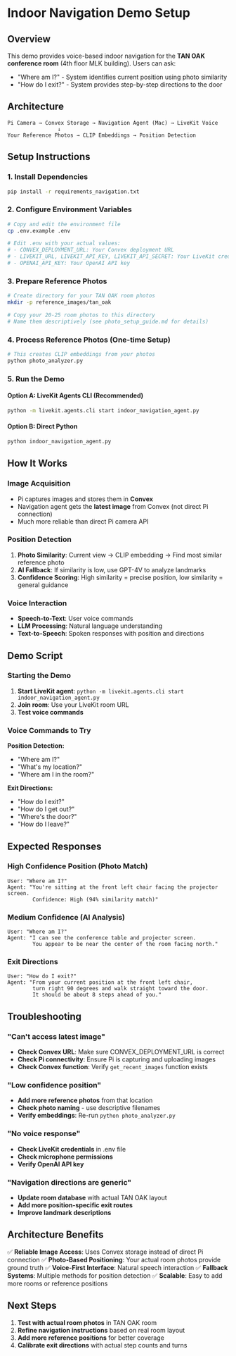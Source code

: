 # Indoor Navigation Demo Setup

## Overview
This demo provides voice-based indoor navigation for the **TAN OAK conference room** (4th floor MLK building). Users can ask:
- "Where am I?" - System identifies current position using photo similarity
- "How do I exit?" - System provides step-by-step directions to the door

## Architecture

```
Pi Camera → Convex Storage → Navigation Agent (Mac) → LiveKit Voice
                ↓
Your Reference Photos → CLIP Embeddings → Position Detection
```

## Setup Instructions

### 1. Install Dependencies
```bash
pip install -r requirements_navigation.txt
```

### 2. Configure Environment Variables
```bash
# Copy and edit the environment file
cp .env.example .env

# Edit .env with your actual values:
# - CONVEX_DEPLOYMENT_URL: Your Convex deployment URL
# - LIVEKIT_URL, LIVEKIT_API_KEY, LIVEKIT_API_SECRET: Your LiveKit credentials  
# - OPENAI_API_KEY: Your OpenAI API key
```

### 3. Prepare Reference Photos
```bash
# Create directory for your TAN OAK room photos
mkdir -p reference_images/tan_oak

# Copy your 20-25 room photos to this directory
# Name them descriptively (see photo_setup_guide.md for details)
```

### 4. Process Reference Photos (One-time Setup)
```bash
# This creates CLIP embeddings from your photos
python photo_analyzer.py
```

### 5. Run the Demo

#### Option A: LiveKit Agents CLI (Recommended)
```bash
python -m livekit.agents.cli start indoor_navigation_agent.py
```

#### Option B: Direct Python
```bash
python indoor_navigation_agent.py
```

## How It Works

### Image Acquisition
- Pi captures images and stores them in **Convex**
- Navigation agent gets the **latest image** from Convex (not direct Pi connection)
- Much more reliable than direct Pi camera API

### Position Detection  
1. **Photo Similarity**: Current view → CLIP embedding → Find most similar reference photo
2. **AI Fallback**: If similarity is low, use GPT-4V to analyze landmarks
3. **Confidence Scoring**: High similarity = precise position, low similarity = general guidance

### Voice Interaction
- **Speech-to-Text**: User voice commands
- **LLM Processing**: Natural language understanding
- **Text-to-Speech**: Spoken responses with position and directions

## Demo Script

### Starting the Demo
1. **Start LiveKit agent**: `python -m livekit.agents.cli start indoor_navigation_agent.py`
2. **Join room**: Use your LiveKit room URL
3. **Test voice commands**

### Voice Commands to Try

**Position Detection:**
- "Where am I?"
- "What's my location?"
- "Where am I in the room?"

**Exit Directions:**
- "How do I exit?"
- "How do I get out?"
- "Where's the door?"
- "How do I leave?"

## Expected Responses

### High Confidence Position (Photo Match)
```
User: "Where am I?"
Agent: "You're sitting at the front left chair facing the projector screen. 
        Confidence: High (94% similarity match)"
```

### Medium Confidence (AI Analysis)
```
User: "Where am I?"  
Agent: "I can see the conference table and projector screen. 
        You appear to be near the center of the room facing north."
```

### Exit Directions
```
User: "How do I exit?"
Agent: "From your current position at the front left chair, 
        turn right 90 degrees and walk straight toward the door. 
        It should be about 8 steps ahead of you."
```

## Troubleshooting

### "Can't access latest image"
- **Check Convex URL**: Make sure CONVEX_DEPLOYMENT_URL is correct
- **Check Pi connectivity**: Ensure Pi is capturing and uploading images
- **Check Convex function**: Verify `get_recent_images` function exists

### "Low confidence position"
- **Add more reference photos** from that location
- **Check photo naming** - use descriptive filenames
- **Verify embeddings**: Re-run `python photo_analyzer.py`

### "No voice response"
- **Check LiveKit credentials** in .env file
- **Check microphone permissions**
- **Verify OpenAI API key**

### "Navigation directions are generic"
- **Update room database** with actual TAN OAK layout
- **Add more position-specific exit routes**
- **Improve landmark descriptions**

## Architecture Benefits

✅ **Reliable Image Access**: Uses Convex storage instead of direct Pi connection
✅ **Photo-Based Positioning**: Your actual room photos provide ground truth
✅ **Voice-First Interface**: Natural speech interaction
✅ **Fallback Systems**: Multiple methods for position detection
✅ **Scalable**: Easy to add more rooms or reference positions

## Next Steps

1. **Test with actual room photos** in TAN OAK room
2. **Refine navigation instructions** based on real room layout  
3. **Add more reference positions** for better coverage
4. **Calibrate exit directions** with actual step counts and turns
